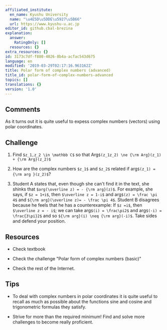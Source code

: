 ```yaml
---
affiliated_institute:
  en_name: Kyushu University
  name: "\u4E5D\u5DDE\u5927\u5B66"
  url: https://www.kyushu-u.ac.jp
editor_id: github.cbal-brezina
explanation:
  answer:
    RatingOnly: []
  resources: {}
extra_resources: {}
id: 3173c7df-f880-4026-8b4a-acfac543d675
language: en
modified: '2019-03-29T02:17:16.963162Z'
title: Polar form of complex numbers (advanced)
title_id: polar-form-of-complex-numbers-advanced
topics: []
translations: {}
version: '1.0'
---
```




## Comments

As it turns out it is quite useful to expess complex numbers (vectors) using polar coordinates.

## Challenge

1. Find `$z_1,z_2 \in \mathbb C$` so that Arg`$(z_1z_2) \ne {\rm Arg}(z_1) + {\rm Arg}(z_2)$`

2. How are the complex numbers `$z_1$` and `$z_2$` related if arg`$(z_1) ={\rm arg }(z_2)$`?

3. Student A states that, even though she can't find it in the text, she shinks that `$arg(\overline z) = - {\rm arg}(z)$`. For example, she says, if `$z = 1+i$`, then `$\overline z = 1-i$` and arg`$(z) = \frac \pi 4$` and `${\rm arg}(\overline z)= - \frac \pi 4$`. Student B disagrees because he feels that he has a counterexample: If `$z =i$`, then `$\overline z = - i$`; we can take arg`$(i) = \frac\pi2$` and arg`$(-i) = \frac{3\pi}2$` and so `${\rm arg}(i) \neq {\rm arg}(-i)$`. Take sides and defend your position.

## Resources

- Check textbook

- Check the challenge "Polar form of complex numbers (basic)"

- Check the rest of the Internet.

## Tips

- To deal with complex numbers in polar coordinates it is quite useful to recall as much as possible about the functions sine and cosine and trigonometric formulas they satisfy.

- Strive for more than the required minimum! Find and solve more challenges to become really proficient.


